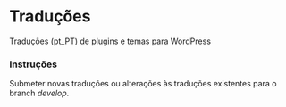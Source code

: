 # Traduções
Traduções (pt_PT) de plugins e temas para WordPress


### Instruções
Submeter novas traduções ou alterações às traduções existentes para o branch _develop_.
